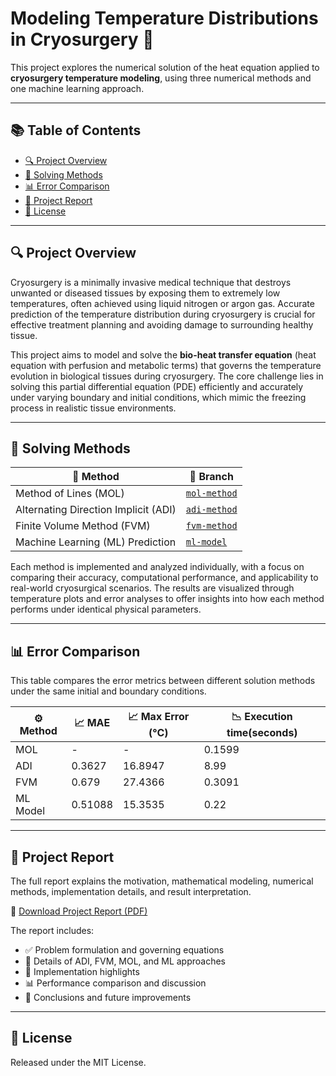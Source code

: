 # Modeling Temperature Distributions in Cryosurgery 🧊

This project explores the numerical solution of the heat equation applied to **cryosurgery temperature modeling**, using three numerical methods and one machine learning approach.

---

## 📚 Table of Contents

- [🔍 Project Overview](#-project-overview)
- [📂 Solving Methods](#-solving-methods)
- [📊 Error Comparison](#-error-comparison)
- [📝 Project Report](#-project-report)
- [📜 License](#-license)

---

## 🔍 Project Overview

Cryosurgery is a minimally invasive medical technique that destroys unwanted or diseased tissues by exposing them to extremely low temperatures, often achieved using liquid nitrogen or argon gas. Accurate prediction of the temperature distribution during cryosurgery is crucial for effective treatment planning and avoiding damage to surrounding healthy tissue.

This project aims to model and solve the **bio-heat transfer equation** (heat equation with perfusion and metabolic terms) that governs the temperature evolution in biological tissues during cryosurgery. The core challenge lies in solving this partial differential equation (PDE) efficiently and accurately under varying boundary and initial conditions, which mimic the freezing process in realistic tissue environments.

---

## 📂 Solving Methods

| 🧪 Method                            | 🌿 Branch                                                                                                       |
| ------------------------------------ | --------------------------------------------------------------------------------------------------------------- |
| Method of Lines (MOL)                | [`mol-method`](https://github.com/Amr2054/Temperature-Distributions-in-Cryosurgery/tree/MOL?tab=readme-ov-file) |
| Alternating Direction Implicit (ADI) | [`adi-method`](https://github.com/Amr2054/Temperature-Distributions-in-Cryosurgery/blob/ADI)                    |
| Finite Volume Method (FVM)           | [`fvm-method`](https://github.com/Amr2054/Temperature-Distributions-in-Cryosurgery/blob/FV)                     |
| Machine Learning (ML) Prediction     | [`ml-model`](https://github.com/Amr2054/Temperature-Distributions-in-Cryosurgery/tree/ML?tab=readme-ov-file)    |

Each method is implemented and analyzed individually, with a focus on comparing their accuracy, computational performance, and applicability to real-world cryosurgical scenarios. The results are visualized through temperature plots and error analyses to offer insights into how each method performs under identical physical parameters.

---

## 📊 Error Comparison

This table compares the error metrics between different solution methods under the same initial and boundary conditions.

| ⚙️ Method | 📈 MAE  | 📈 Max Error (°C) | 📉 Execution time(seconds) |
| --------- | ------- | ----------------- | -------------------------- |
| MOL       | -       | -                 | 0.1599                     |
| ADI       | 0.3627  | 16.8947           | 8.99                       |
| FVM       | 0.679   | 27.4366           | 0.3091                     |
| ML Model  | 0.51088 | 15.3535           | 0.22                       |

---

## 📝 Project Report

The full report explains the motivation, mathematical modeling, numerical methods, implementation details, and result interpretation.

📄 [Download Project Report (PDF)](./Report/Cryosurgery_Report.pdf)

The report includes:

- ✅ Problem formulation and governing equations
- 🔁 Details of ADI, FVM, MOL, and ML approaches
- 🧠 Implementation highlights
- 📊 Performance comparison and discussion
- 🔮 Conclusions and future improvements

---

## 📜 License

Released under the MIT License.
